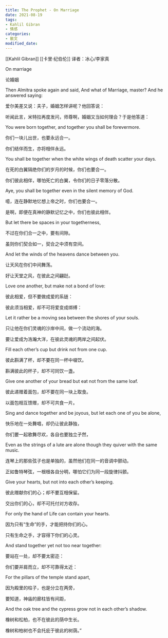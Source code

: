 ```yaml
---
title: The Prophet - On Marriage
date: 2021-08-19
tags: 
- Kahlil Gibran
- 情感
categories:
- 散文
modified_date: 
---
```


[[Kahlil Gibran]] [[卡里·纪伯伦]]
译者：冰心/李家真

On marriage

论婚姻

Then Almitra spoke again and said, And what of Marriage, master? And he answered saying:

爱尔美差又说：夫子，婚姻怎样讲呢？他回答说：

听闻此言，米特拉再度发问，师尊啊，婚姻又当如何理会？于是他答道：

You were born together, and together you shall be forevermore.

你们一块儿出世，也要永远合一。

你们结伴而生，亦将相伴永远。



You shall be together when the white wings of death scatter your days.

在死的白翼隔绝你们的岁月的时候，你们也要合一。

你们彼此相伴，哪怕死亡的白翼，令你们的日子零落分散。



Aye, you shall be together even in the silent memory of God.

噫，连在静默地忆想上帝之时，你们也要合一。

是啊，即便在真神的静默记忆之中，你们也彼此相伴。



But let there be spaces in your togetherness,

不过在你们合一之中，要有间隙。

虽则你们契合如一，契合之中须有空间。



And let the winds of the heavens dance between you.

让天风在你们中间舞荡。

好让天堂之风，在彼此之间翩跹。



Love one another, but make not a bond of love:

彼此相爱，但不要做成爱的系链：

彼此须当相爱，却不可将爱变成绑缚：



Let it rather be a moving sea between the shores of your souls.

只让他在你们灵魂的沙岸中间，做一个流动的海。

要让爱成为浩瀚大洋，在彼此灵魂的两岸之间起伏。



Fill each other’s cup but drink not from one cup.

彼此斟满了杯，却不要在同一杯中啜饮。

斟满彼此的杯子，却不可同饮一盏。



Give one another of your bread but eat not from the same loaf.

彼此递赠着面包，却不要在同一块上取食。

以面包相互馈赠，却不可共食一片。



Sing and dance together and be joyous, but let each one of you be alone,

快乐地在一处舞唱，却仍让彼此静独，

你们要一起歌舞尽欢，各自也要独立孑然，



Even as the strings of a lute are alone though they quiver with the same music.

连琴上的那些弦子也是单独的，虽然他们在同一的音调中颤动。

正如鲁特琴弦，一根根各自分明，哪怕它们为同一段旋律抖颤。



Give your hearts, but not into each other’s keeping.

彼此赠献你们的心；却不要互相保留。

交出你们的心，却不可托付对方收存。



For only the hand of Life can contain your hearts.

因为只有“生命”的手，才能把持你们的心。

只有生命之手，才容得下你们的心灵。



And stand together yet not too near together:

要站在一处，却不要太密迩：

你们要并肩而立，却不可靠得太近：



For the pillars of the temple stand apart,

因为殿里的柱子，也是分立在两旁，

要知道，神庙的廊柱皆有间距，



And the oak tree and the cypress grow not in each other’s shadow.

橡树和松柏，也不在彼此的荫中生长。

橡树和柏树也不会托庇于彼此的树荫。”
